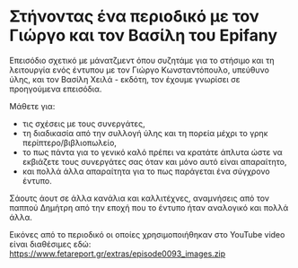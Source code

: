# Στήνοντας ένα περιοδικό με τον Γιώργο και τον Βασίλη του Epifany

Επεισόδιο σχετικό με μάνατζμεντ όπου συζητάμε για το στήσιμο και τη λειτουργία ενός έντυπου με τον Γιώργο Κωνσταντόπουλο, υπεύθυνο ύλης, και τον Βασίλη Χειλά - εκδότη, τον έχουμε γνωρίσει σε προηγούμενα επεισόδια.

Μάθετε για:

* τις σχέσεις με τους συνεργάτες,
* τη διαδικασία από την συλλογή ύλης και τη πορεία μέχρι το γρηκ περίπτερο/βιβλιοπωλείο,
* το πως πάντα για το γενικό καλό πρέπει να κρατάτε άπλυτα ώστε να εκβιάζετε τους συνεργάτες σας όταν και μόνο αυτό είναι απαραίτητο,
* και πολλά άλλα απαραίτητα για το πως παράγεται ένα σύγχρονο έντυπο.

Σάουτς άουτ σε άλλα κανάλια και καλλιτέχνες, αναμνήσεις από τον παππού Δημήτρη από την εποχή που το έντυπο ήταν αναλογικό και πολλά άλλα.

Εικόνες από το περιοδικό οι οποίες χρησιμοποιήθηκαν στο YouTube video είναι διαθέσιμες εδώ: <https://www.fetareport.gr/extras/episode0093_images.zip>
